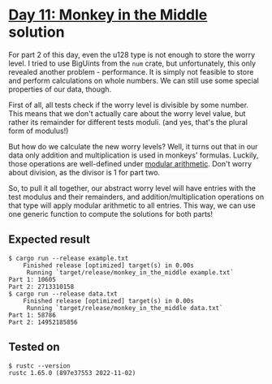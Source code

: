 # [Day 11: Monkey in the Middle](https://adventofcode.com/2022/day/11) solution

For part 2 of this day, even the u128 type is not enough to store the worry level.
I tried to use BigUints from the `num` crate, but unfortunately, this only revealed
another problem - performance. It is simply not feasible to store and perform calculations
on whole numbers. We can still use some special properties of our data, though.

First of all, all tests check if the worry level is divisible by some number.
This means that we don't actually care about the worry level value, but rather
its remainder for different tests moduli. (and yes, that's the plural form of modulus!)

But how do we calculate the new worry levels? Well, it turns out that in our data only
addition and multiplication is used in monkeys' formulas. Luckily, those operations are
well-defined under [modular arithmetic](https://en.wikipedia.org/wiki/Modular_arithmetic).
Don't worry about division, as the divisor is 1 for part two.

So, to pull it all together, our abstract worry level will have entries with the test modulus
and their remainders, and addition/multiplication operations on that type will apply modular
arithmetic to all entries. This way, we can use one generic function to compute the solutions for both parts!

## Expected result
```
$ cargo run --release example.txt
    Finished release [optimized] target(s) in 0.00s
     Running `target/release/monkey_in_the_middle example.txt`
Part 1: 10605
Part 2: 2713310158
$ cargo run --release data.txt
    Finished release [optimized] target(s) in 0.00s
     Running `target/release/monkey_in_the_middle data.txt`
Part 1: 58786
Part 2: 14952185856
```

## Tested on
```
$ rustc --version
rustc 1.65.0 (897e37553 2022-11-02)
```
